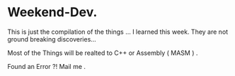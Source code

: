 # Weekend-Dev.
This is just the compilation of the things ... I learned this week. They are not  ground breaking discoveries...

Most of the Things will be realted to C++ or Assembly ( MASM ) .


Found an Error ?! Mail me .
